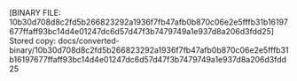 [BINARY FILE: 10b30d708d8c2fd5b266823292a1936f7fb47afb0b870c06e2e5fffb31b16197677ffaff93bc14d4e01247dc6d57d47f3b7479749a1e937d8a206d3fdd25]
Stored copy: docs/converted-binary/10b30d708d8c2fd5b266823292a1936f7fb47afb0b870c06e2e5fffb31b16197677ffaff93bc14d4e01247dc6d57d47f3b7479749a1e937d8a206d3fdd25
